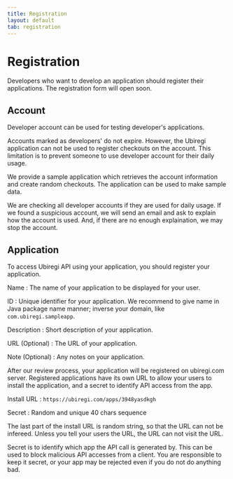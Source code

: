 ```yaml
---
title: Registration
layout: default
tab: registration
---
```


# Registration

Developers who want to develop an application should register their applications.
The registration form will open soon.

## Account

Developer account can be used for testing developer's applications.

Accounts marked as developers' do not expire.
However, the Ubiregi application can not be used to register checkouts on the account.
This limitation is to prevent someone to use developer account for their daily usage.

We provide a sample application which retrieves the account information and create random checkouts.
The application can be used to make sample data.

We are checking all developer accounts if they are used for daily usage.
If we found a suspicious account, we will send an email and ask to explain how the account is used.
And, if there are no enough explaination, we may stop the account.

## Application

To access Ubiregi API using your application, you should register your application.

Name
: The name of your application to be displayed for your user.

ID
: Unique identifier for your application.
  We recommend to give name in Java package name manner; inverse your domain, like `com.ubiregi.sampleapp`.

Description
: Short description of your application.

URL (Optional)
: The URL of your application. 

Note (Optional)
: Any notes on your application.

After our review process, your application will be registered on ubiregi.com server.
Registered applications have its own URL to allow your users to install the application, and a secret to identify API access from the app.

Install URL
: `https://ubiregi.com/apps/3948yasdkgh`

Secret
: Random and unique 40 chars sequence

The last part of the install URL is random string, so that the URL can not be infereed. 
Unless you tell your users the URL, the URL can not visit the URL.

Secret is to identify which app the API call is generated by.
This can be used to block malicious API accesses from a client.
You are responsible to keep it secret, or your app may be rejected even if you do not do anything bad.
